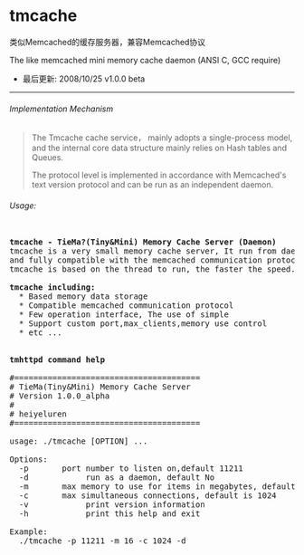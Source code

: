 tmcache
=======

类似Memcached的缓存服务器，兼容Memcached协议 

The like memcached mini memory cache daemon (ANSI C, GCC require)

 * 最后更新: 2008/10/25  v1.0.0 beta


---


###### Implementation Mechanism
> 
> The Tmcache cache service， mainly adopts a single-process model, and the internal core data structure mainly relies on Hash tables and Queues.
> 
> The protocol level is implemented in accordance with Memcached's text version protocol and can be run as an independent daemon.



###### Usage:

<pre>

<b>tmcache - TieMa?(Tiny&Mini) Memory Cache Server (Daemon)</b>
tmcache is a very small memory cache server, It run from daemon. It is similar to memcachd, 
and fully compatible with the memcached communication protocol can be easily carried from the memcached to tmcache transplant. 
tmcache is based on the thread to run, the faster the speed.

<b>tmcache including:</b>
  * Based memory data storage
  * Compatible memcached communication protocol
  * Few operation interface, The use of simple
  * Support custom port,max_clients,memory use control
  * etc ...
  

<b>tmhttpd command help</b>

#=======================================
# TieMa(Tiny&Mini) Memory Cache Server
# Version 1.0.0_alpha
# 
# heiyeluren <blog.csdn.net/heiyeshuwu>
#=======================================

usage: ./tmcache [OPTION] ... 

Options: 
  -p <num>      port number to listen on,default 11211
  -d            run as a daemon, default No
  -m <num>      max memory to use for items in megabytes, default is 16M
  -c <num>      max simultaneous connections, default is 1024
  -v            print version information
  -h            print this help and exit

Example: 
  ./tmcache -p 11211 -m 16 -c 1024 -d


</pre>

